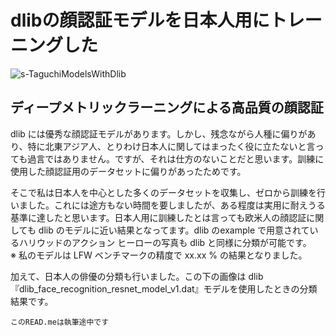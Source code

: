 # dlibの顔認証モデルを日本人用にトレーニングした

![s-TaguchiModelsWithDlib](https://github.com/TaguchiModels/dlibModels/assets/167880914/9aaf0909-b092-42a8-99a4-56c138455bc4)

## ディープメトリックラーニングによる高品質の顔認証  
dlib には優秀な顔認証モデルがあります。しかし、残念ながら人種に偏りがあり、特に北東アジア人、とりわけ日本人に関してはまったく役に立たないと言っても過言ではありません。ですが、それは仕方のないことだと思います。訓練に使用した顔認証用のデータセットに偏りがあったためです。  

そこで私は日本人を中心とした多くのデータセットを収集し、ゼロから訓練を行いました。これには途方もない時間を要しましたが、ある程度は実用に耐えうる基準に達したと思います。日本人用に訓練したとは言っても欧米人の顔認証に関しても dlib のモデルに近い結果となってます。dlib のexample で用意されているハリウッドのアクション ヒーローの写真も dlib と同様に分類が可能です。  
※ 私のモデルは LFW ベンチマークの精度で xx.xx % の結果となりました。  

加えて、日本人の俳優の分類も行いました。この下の画像は dlib『dlib_face_recognition_resnet_model_v1.dat』モデルを使用したときの分類結果です。

`このREAD.meは執筆途中です`
